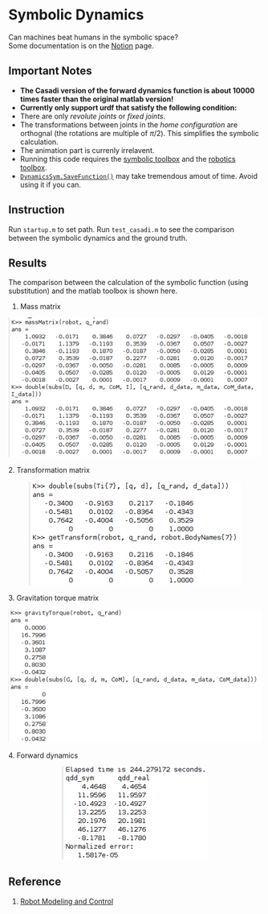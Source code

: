 # Symbolic Dynamics
Can machines beat humans in the symbolic space?  
Some documentation is on the [Notion](https://www.notion.so/Symbolic-Dynamics-48e1fd577cab490193e373d776ac2949) page.
## Important Notes
- **The Casadi version of the forward dynamics function is about 10000 times faster than the original matlab version!**
- **Currently only support urdf that satisfy the following condition:**
- There are only *revolute joints* or *fixed joints*.
- The transformations between joints in the *home configuration* are orthognal (the rotations are multiple of $\pi/2$). This simplifies the symbolic calculation.
- The animation part is currenly irrelavent.
- Running this code requires the [symbolic toolbox](https://www.mathworks.com/products/symbolic.html) and the [robotics toolbox](https://www.mathworks.com/products/robotics.html).
- [`DynamicsSym.SaveFunction()`](https://github.com/roahmlab/dynamics-symbolic/blob/main/test.m#L17) may take tremendous amout of time. Avoid using it if you can.
## Instruction
Run `startup.m` to set path. Run `test_casadi.m` to see the comparison between the symbolic dynamics and the ground truth.
## Results
The comparison between the calculation of the symbolic function (using substitution) and the matlab toolbox is shown here.  
1. Mass matrix
<p align="center">
    <img src="figs/compare_massmatrix.png">
<p/>
2. Transformation matrix
<p align="center">
    <img src="figs/compare_transform.png">
<p/>
3. Gravitation torque matrix
<p align="center">
    <img src="figs/compare_gravitation.png">
<p/>
4. Forward dynamics
<p align="center">
    <img src="figs/result.png">
<p/>

## Reference
1. [Robot Modeling and Control](https://www.wiley.com/en-us/Robot+Modeling+and+Control%2C+2nd+Edition-p-9781119524045)